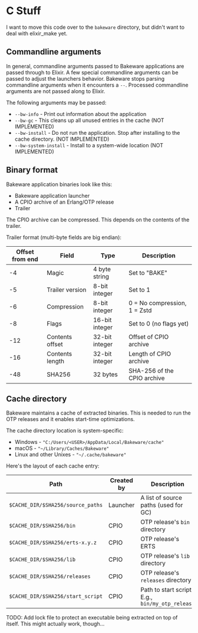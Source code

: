 # C Stuff

I want to move this code over to the `bakeware` directory, but didn't want to
deal with elixir_make yet.

## Commandline arguments

In general, commandline arguments passed to Bakeware applications are passed through to Elixir. A few special commandline arguments can be passed to adjust the launchers behavior. Bakeware stops parsing commandline arguments when it encounters a `--`. Processed commandline arguments are not passed along to Elixir.

The following arguments may be passed:

* `--bw-info` - Print out information about the application
* `--bw-gc` - This cleans up all unused entries in the cache (NOT IMPLEMENTED)
* `--bw-install` - Do not run the application. Stop after installing to the cache directory. (NOT IMPLEMENTED)
* `--bw-system-install` - Install to a system-wide location (NOT IMPLEMENTED)

## Binary format

Bakeware application binaries look like this:

* Bakeware application launcher
* A CPIO archive of an Erlang/OTP release
* Trailer

The CPIO archive can be compressed. This depends on the contents of the trailer.

Trailer format (multi-byte fields are big endian):

Offset from end | Field           | Type           | Description
 -------------- | --------------- | -------------- | -----------
-4              | Magic           | 4 byte string  | Set to "BAKE"
-5              | Trailer version | 8-bit integer  | Set to 1
-6              | Compression     | 8-bit integer  | 0 = No compression, 1 = Zstd
-8              | Flags           | 16-bit integer | Set to 0 (no flags yet)
-12             | Contents offset | 32-bit integer | Offset of CPIO archive
-16             | Contents length | 32-bit integer | Length of CPIO archive
-48             | SHA256          | 32 bytes       | SHA-256 of the CPIO archive

## Cache directory

Bakeware maintains a cache of extracted binaries. This is needed to run the
OTP releases and it enables start-time optimizations.

The cache directory location is system-specific:

* Windows - `"C:/Users/<USER>/AppData/Local/Bakeware/cache"`
* macOS - `"~/Library/Caches/Bakeware"`
* Linux and other Unixes - `"~/.cache/bakeware"`

Here's the layout of each cache entry:

Path                                | Created by | Description
 ---------------------------------- | ---------- | --------------------------
`$CACHE_DIR/$SHA256/source_paths`   | Launcher   | A list of source paths (used for GC)
`$CACHE_DIR/$SHA256/bin`            | CPIO       | OTP release's `bin` directory
`$CACHE_DIR/$SHA256/erts-x.y.z`     | CPIO       | OTP release's ERTS
`$CACHE_DIR/$SHA256/lib`            | CPIO       | OTP release's `lib` directory
`$CACHE_DIR/$SHA256/releases`       | CPIO       | OTP release's `releases` directory
`$CACHE_DIR/$SHA256/start_script`   | CPIO       | Path to start script. E.g., `bin/my_otp_release`

TODO: Add lock file to protect an executable being extracted on top of itself.
This might actually work, though...
